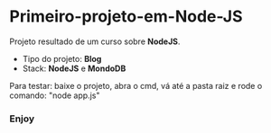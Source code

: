 # Primeiro-projeto-em-Node-JS

Projeto resultado de um curso sobre <strong>NodeJS</strong>.

<ul>
  <li>Tipo do projeto: <strong>Blog</strong></li>
  <li>Stack: <strong>NodeJS</strong> e <strong>MondoDB</strong></li>
</ul>

<div>
  <p>Para testar: baixe o projeto, abra o cmd, vá até a pasta raiz e rode o comando: "node app.js"</p>
</div>

<h3>Enjoy</h3>


